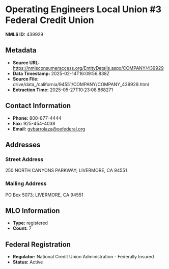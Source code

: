 # Operating Engineers Local Union #3 Federal Credit Union

**NMLS ID:** 439929

## Metadata
- **Source URL:** https://nmlsconsumeraccess.org/EntityDetails.aspx/COMPANY/439929
- **Data Timestamp:** 2025-02-14T16:09:56.838Z
- **Source File:** drive/data_/california/94551/COMPANY/COMPANY_439929.html
- **Extraction Time:** 2025-05-27T10:23:08.868271

## Contact Information
- **Phone:** 800-877-4444
- **Fax:** 925-454-4038
- **Email:** gybarrolaza@oefederal.org

## Addresses
### Street Address
250 NORTH CANYONS PARKWAY; LIVERMORE, CA 94551

### Mailing Address
PO Box 5073; LIVERMORE, CA 94551

## MLO Information
- **Type:** registered
- **Count:** 7

## Federal Registration
- **Regulator:** National Credit Union Administration - Federally Insured
- **Status:** Active
